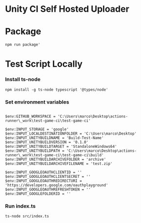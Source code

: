 # Unity CI Self Hosted Uploader

# Package
```
npm run package'
```

# Test Script Locally

### Install ts-node
```
npm install -g ts-node typescript '@types/node'
```

### Set environment variables

```

$env:GITHUB_WORKSPACE = 'C:\Users\marco\Desktop\actions-runner\_work\test-game-ci\test-game-ci'

$env:INPUT_STORAGE = 'google'
$env:INPUT_LOCALDESTINATIONFOLDER = 'C:\Users\marco\Desktop'
$env:INPUT_UNITYBUILDNAME = 'Build-Test-Name'
$env:INPUT_UNITYBUILDVERSION = '0.1.0'
$env:INPUT_UNITYBUILDTARGET = 'StandaloneWindows64'
$env:INPUT_UNITYBUILDPATH = 'C:\Users\marco\Desktop\actions-runner\_work\test-game-ci\test-game-ci\build'
$env:INPUT_UNITYBUILDARCHIVEFOLDER = 'archive'
$env:INPUT_UNITYBUILDARCHIVEFILENAME = 'test.zip'

$env:INPUT_GOOGLEOAUTHCLIENTID = ''
$env:INPUT_GOOGLEOAUTHCLIENTSECRET = ''
$env:INPUT_GOOGLEOAUTHREDIRECTURI = 'https://developers.google.com/oauthplayground'
$env:INPUT_GOOGLEOAUTHREFRESHTOKEN = ''
$env:INPUT_GOOGLEFOLDERID = ''
```

### Run index.ts

```
ts-node src/index.ts
```